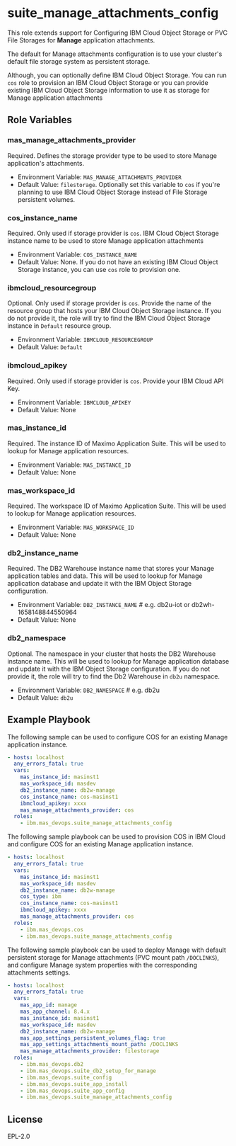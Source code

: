 suite_manage_attachments_config
===

This role extends support for Configuring IBM Cloud Object Storage or PVC File Storages for **Manage** application attachments.

The default for Manage attachments configuration is to use your cluster's default file storage system as persistent storage.

Although, you can optionally define IBM Cloud Object Storage.
You can run `cos` role to provision an IBM Cloud Object Storage or you can provide existing IBM Cloud Object Storage information to use it as storage for Manage application attachments

Role Variables
--------------
### mas_manage_attachments_provider
Required. Defines the storage provider type to be used to store Manage application's attachments.

- Environment Variable: `MAS_MANAGE_ATTACHMENTS_PROVIDER`
- Default Value: `filestorage`. Optionally set this variable to `cos` if you're planning to use IBM Cloud Object Storage instead of File Storage persistent volumes.

### cos_instance_name
Required. Only used if storage provider is `cos`.
IBM Cloud Object Storage instance name to be used to store Manage application attachments

- Environment Variable: `COS_INSTANCE_NAME`
- Default Value: None. If you do not have an existing IBM Cloud Object Storage instance, you can use `cos` role to provision one.

### ibmcloud_resourcegroup
Optional. Only used if storage provider is `cos`.
Provide the name of the resource group that hosts your IBM Cloud Object Storage instance. If you do not provide it, the role will try to find the IBM Cloud Object Storage instance in `Default` resource group.

- Environment Variable: `IBMCLOUD_RESOURCEGROUP`
- Default Value: `Default`

### ibmcloud_apikey
Required. Only used if storage provider is `cos`.
Provide your IBM Cloud API Key.

- Environment Variable: `IBMCLOUD_APIKEY`
- Default Value: None

### mas_instance_id
Required. The instance ID of Maximo Application Suite. This will be used to lookup for Manage application resources.

- Environment Variable: `MAS_INSTANCE_ID`
- Default Value: None

### mas_workspace_id
Required. The workspace ID of Maximo Application Suite. This will be used to lookup for Manage application resources.

- Environment Variable: `MAS_WORKSPACE_ID`
- Default Value: None

### db2_instance_name
Required. The DB2 Warehouse instance name that stores your Manage application tables and data. This will be used to lookup for Manage application database and update it with the IBM Object Storage configuration.

- Environment Variable: `DB2_INSTANCE_NAME` # e.g. db2u-iot or db2wh-1658148844550964
- Default Value: None

### db2_namespace
Optional. The namespace in your cluster that hosts the DB2 Warehouse instance name. This will be used to lookup for Manage application database and update it with the IBM Object Storage configuration. If you do not provide it, the role will try to find the Db2 Warehouse in `db2u` namespace.

- Environment Variable: `DB2_NAMESPACE` # e.g. db2u
- Default Value: `db2u`

Example Playbook
----------------
The following sample can be used to configure COS for an existing Manage application instance.

```yaml
- hosts: localhost
  any_errors_fatal: true
  vars:
    mas_instance_id: masinst1
    mas_workspace_id: masdev
    db2_instance_name: db2w-manage
    cos_instance_name: cos-masinst1
    ibmcloud_apikey: xxxx
    mas_manage_attachments_provider: cos
  roles:
    - ibm.mas_devops.suite_manage_attachments_config
```

The following sample playbook can be used to provision COS in IBM Cloud and configure COS for an existing Manage application instance.

```yaml
- hosts: localhost
  any_errors_fatal: true
  vars:
    mas_instance_id: masinst1
    mas_workspace_id: masdev
    db2_instance_name: db2w-manage
    cos_type: ibm
    cos_instance_name: cos-masinst1
    ibmcloud_apikey: xxxx
    mas_manage_attachments_provider: cos
  roles:
    - ibm.mas_devops.cos
    - ibm.mas_devops.suite_manage_attachments_config
```

The following sample playbook can be used to deploy Manage with default persistent storage for Manage attachments (PVC mount path `/DOCLINKS`), and configure Manage system properties with the corresponding attachments settings.

```yaml
- hosts: localhost
  any_errors_fatal: true
  vars:
    mas_app_id: manage
    mas_app_channel: 8.4.x
    mas_instance_id: masinst1
    mas_workspace_id: masdev
    db2_instance_name: db2w-manage
    mas_app_settings_persistent_volumes_flag: true
    mas_app_settings_attachments_mount_path: /DOCLINKS
    mas_manage_attachments_provider: filestorage
  roles:
    - ibm.mas_devops.db2
    - ibm.mas_devops.suite_db2_setup_for_manage
    - ibm.mas_devops.suite_config
    - ibm.mas_devops.suite_app_install
    - ibm.mas_devops.suite_app_config
    - ibm.mas_devops.suite_manage_attachments_config
```

License
-------

EPL-2.0
